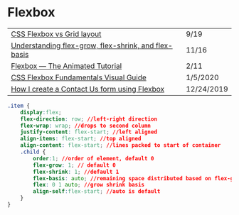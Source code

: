 # Flexbox

|  |  |
| :--- | :--- |
| [CSS Flexbox vs Grid layout](https://blog.bitsrc.io/css-flexbox-vs-grid-layout-5ae41e28d1d2) | 9/19 |
| [Understanding flex-grow, flex-shrink, and flex-basis](https://css-tricks.com/understanding-flex-grow-flex-shrink-and-flex-basis/) | 11/16 |
| [Flexbox — The Animated Tutorial](https://medium.com/@js_tut/flexbox-the-animated-tutorial-8075cbe4c1b2) | 2/11 |
| [CSS Flexbox Fundamentals Visual Guide](https://medium.com/swlh/css-flexbox-fundamentals-visual-guide-1c467f480dac) | 1/5/2020 |
| [How I create a Contact Us form using Flexbox](https://medium.com/swlh/how-i-create-a-contact-us-form-using-flexbox-b9f6660d4c96) | 12/24/2019 |

```css
.item {
    display:flex;
    flex-direction: row; //left-right direction
    flex-wrap: wrap; //drops to second column
    justify-content: flex-start; //left aligned
    align-items: flex-start; //top aligned
    align-content: flex-start; //lines packed to start of container
    .child {
        order:1; //order of element, default 0
        flex-grow: 1; // default 0
        flex-shrink: 1; //default 1
        flex-basis: auto; //remaining space distributed based on flex-grow
        flex: 0 1 auto; //grow shrink basis
        align-self:flex-start; //auto is default
    }
}
```

